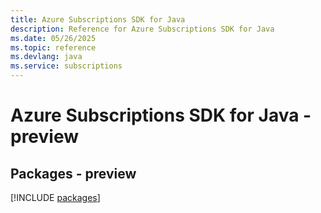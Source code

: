 ```yaml
---
title: Azure Subscriptions SDK for Java
description: Reference for Azure Subscriptions SDK for Java
ms.date: 05/26/2025
ms.topic: reference
ms.devlang: java
ms.service: subscriptions
---
```

# Azure Subscriptions SDK for Java - preview
## Packages - preview
[!INCLUDE [packages](subscriptions-index.md)]